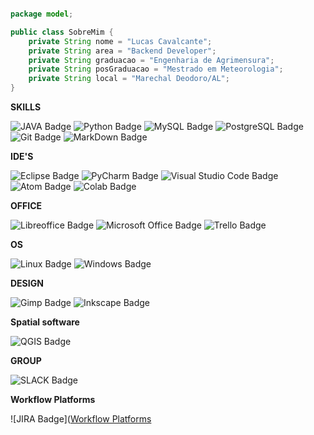 ~~~java

package model;

public class SobreMim {
    private String nome = "Lucas Cavalcante";
    private String area = "Backend Developer";
    private String graduacao = "Engenharia de Agrimensura";
    private String posGraduacao = "Mestrado em Meteorologia";
    private String local = "Marechal Deodoro/AL";
}

~~~
**SKILLS**

![JAVA Badge](https://img.shields.io/badge/Java-ED8B00?style=for-the-badge&logo=openjdk&logoColor=white)
![Python Badge](https://img.shields.io/badge/Python-14354C?style=for-the-badge&logo=python&logoColor=white)
![MySQL Badge](https://img.shields.io/badge/MySQL-00000F?style=for-the-badge&logo=mysql&logoColor=white)
![PostgreSQL Badge](https://img.shields.io/badge/PostgreSQL-316192?style=for-the-badge&logo=postgresql&logoColor=white)
![Git Badge](https://img.shields.io/badge/GIT-E44C30?style=for-the-badge&logo=git&logoColor=white)
![MarkDown Badge](https://img.shields.io/badge/Markdown-000000?style=for-the-badge&logo=markdown&logoColor=white)

**IDE'S**

![Eclipse Badge](https://img.shields.io/badge/Eclipse-2C2255?style=for-the-badge&logo=eclipse&logoColor=white)
![PyCharm Badge](https://img.shields.io/badge/PyCharm-000000.svg?&style=for-the-badge&logo=PyCharm&logoColor=white)
![Visual Studio Code Badge](https://img.shields.io/badge/Visual_Studio_Code-0078D4?style=for-the-badge&logo=visual%20studio%20code&logoColor=white)
![Atom Badge](https://img.shields.io/badge/Atom-66595C?style=for-the-badge&logo=Atom&logoColor=white)
![Colab Badge](https://img.shields.io/badge/Colab-F9AB00?style=for-the-badge&logo=googlecolab&color=525252)

**OFFICE**

![Libreoffice Badge](https://img.shields.io/badge/LibreOffice-18A303?style=for-the-badge&logo=LibreOffice&logoColor=white)
![Microsoft Office Badge](https://img.shields.io/badge/Microsoft_Office-D83B01?style=for-the-badge&logo=microsoft-office&logoColor=white)
![Trello Badge](https://img.shields.io/badge/Trello-0052CC?style=for-the-badge&logo=trello&logoColor=white)

**OS**

![Linux Badge](https://img.shields.io/badge/Linux-FCC624?style=for-the-badge&logo=linux&logoColor=black)
![Windows Badge](	https://img.shields.io/badge/Windows-0078D6?style=for-the-badge&logo=windows&logoColor=white)

**DESIGN**

![Gimp Badge](https://img.shields.io/badge/gimp-5C5543?style=for-the-badge&logo=gimp&logoColor=white)
![Inkscape Badge](https://img.shields.io/badge/Inkscape-000000?style=for-the-badge&logo=Inkscape&logoColor=white)

**Spatial software**

![QGIS Badge](https://img.shields.io/badge/qgis-3.22_białowieża-93b023?&style=for-the-badge&logo=qgis&logoColor=white)

**GROUP**

![SLACK Badge](https://img.shields.io/badge/Slack-4A154B?style=for-the-badge&logo=slack&logoColor=white)

**Workflow Platforms**

![JIRA Badge]([Workflow Platforms](https://img.shields.io/badge/Jira-0052CC?style=for-the-badge&logo=Jira&logoColor=white)

